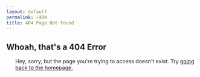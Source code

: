 ```yaml
---
layout: default
permalink: /404
title: 404 Page Not Found
---
```


<div id="home">
  <h2><i class="fa fa-frown-o"></i> Whoah, that's a 404 Error</h2>
  <ul id="blog-posts" class="posts">
    <p>Hey, sorry, but the page you're trying to access doesn't exist. Try <a href="/">going back to the homepage.</a></p>
  <br /></ul>
</div>
